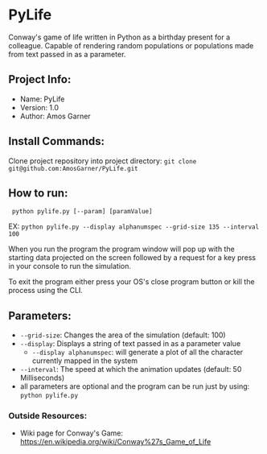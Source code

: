 # PyLife
Conway's game of life written in Python as a birthday present for a colleague. Capable of rendering random populations or populations made from text passed in as a parameter.

## Project Info:
* Name: PyLife
* Version: 1.0
* Author: Amos Garner

## Install Commands:
Clone project repository into project directory:
```git clone git@github.com:AmosGarner/PyLife.git```

## How to run:
``` python pylife.py [--param] [paramValue]```

EX: ```python pylife.py --display alphanumspec --grid-size 135 --interval 100```

When you run the program the program window will pop up with the starting data projected on the screen followed by a request for a key press in your console to run the simulation.

To exit the program either press your OS's close program button or kill the process using the CLI.

## Parameters:
* ```--grid-size```: Changes the area of the simulation (default: 100)
* ```--display```: Displays a string of text passed in as a parameter value
    * ```--display alphanumspec```: will generate a plot of all the character currently mapped in the system
* ```--interval```: The speed at which the animation updates (default: 50 Milliseconds)
* all parameters are optional and the program can be run just by using: ```python pylife.py```

### Outside Resources:
* Wiki page for Conway's Game: https://en.wikipedia.org/wiki/Conway%27s_Game_of_Life
